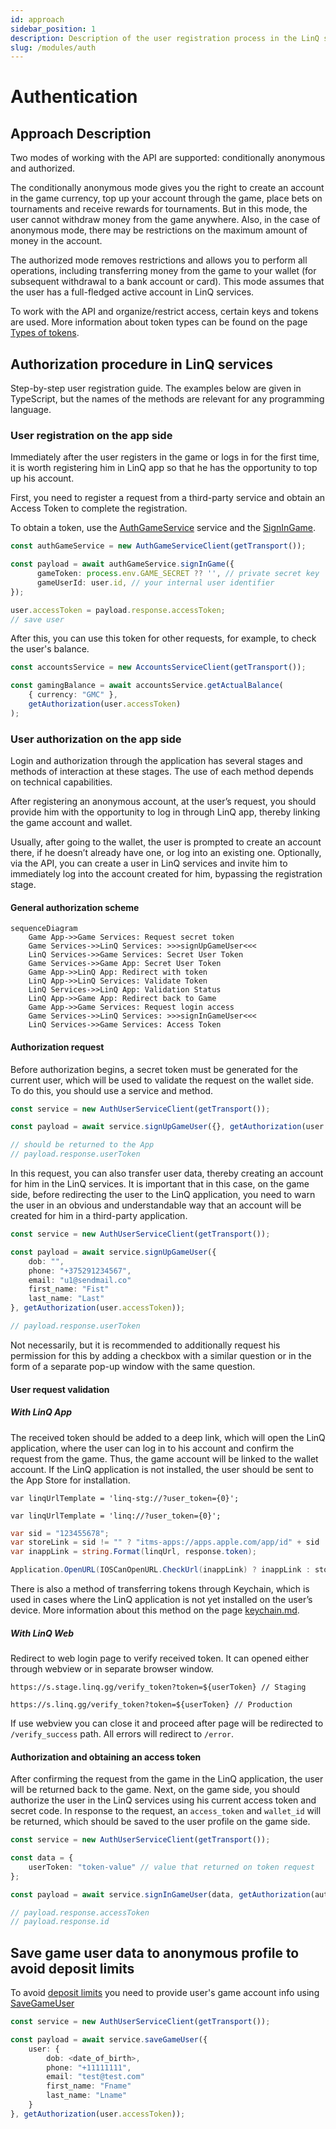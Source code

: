 ```yaml
---
id: approach
sidebar_position: 1
description: Description of the user registration process in the LinQ system.
slug: /modules/auth
---
```


# Authentication

## Approach Description

Two modes of working with the API are supported: conditionally anonymous and authorized.

The conditionally anonymous mode gives you the right to create an account in the game currency, top up your account through the game, place bets on tournaments and receive rewards for tournaments. But in this mode, the user cannot withdraw money from the game anywhere. Also, in the case of anonymous mode, there may be restrictions on the maximum amount of money in the account.

The authorized mode removes restrictions and allows you to perform all operations, including transferring money from the game to your wallet (for subsequent withdrawal to a bank account or card). This mode assumes that the user has a full-fledged active account in LinQ services.

To work with the API and organize/restrict access, certain keys and tokens are used. More information about token types can be found on the page [Types of tokens](/modules/auth/tokens).

## Authorization procedure in LinQ services

Step-by-step user registration guide. The examples below are given in TypeScript, but the names of the methods are relevant for any programming language.

### User registration on the app side

Immediately after the user registers in the game or logs in for the first time, it is worth registering him in LinQ app so that he has the opportunity to top up his account.

First, you need to register a request from a third-party service and obtain an Access Token to complete the registration.

To obtain a token, use the [AuthGameService](https://buf.build/linq/linq/docs/main:linq.auth.game.v1#linq.auth.game.v1.AuthGameService) service and the [SignInGame](https://buf.build/linq/linq/docs/main:linq.auth.game.v1#linq.auth.game.v1.AuthGameService.SignInGame).

```typescript
const authGameService = new AuthGameServiceClient(getTransport());

const payload = await authGameService.signInGame({
      gameToken: process.env.GAME_SECRET ?? '', // private secret key
      gameUserId: user.id, // your internal user identifier
});

user.accessToken = payload.response.accessToken;
// save user
```

After this, you can use this token for other requests, for example, to check the user's balance.

```typescript
const accountsService = new AccountsServiceClient(getTransport());

const gamingBalance = await accountsService.getActualBalance(
    { currency: "GMC" },
    getAuthorization(user.accessToken)
);
```

### User authorization on the app side

Login and authorization through the application has several stages and methods of interaction at these stages. The use of each method depends on technical capabilities.

After registering an anonymous account, at the user’s request, you should provide him with the opportunity to log in through LinQ app, thereby linking the game account and wallet.

Usually, after going to the wallet, the user is prompted to create an account there, if he doesn’t already have one, or log into an existing one. Optionally, via the API, you can create a user in LinQ services and invite him to immediately log into the account created for him, bypassing the registration stage.

#### General authorization scheme

```mermaid
sequenceDiagram
    Game App->>Game Services: Request secret token
    Game Services->>LinQ Services: >>>signUpGameUser<<<
    LinQ Services->>Game Services: Secret User Token
    Game Services->>Game App: Secret User Token
    Game App->>LinQ App: Redirect with token
    LinQ App->>LinQ Services: Validate Token
    LinQ Services->>LinQ App: Validation Status
    LinQ App->>Game App: Redirect back to Game
    Game App->>Game Services: Request login access
    Game Services->>LinQ Services: >>>signInGameUser<<<
    LinQ Services->>Game Services: Access Token
```

#### Authorization request

Before authorization begins, a secret token must be generated for the current user, which will be used to validate the request on the wallet side. To do this, you should use a service and method.

```typescript
const service = new AuthUserServiceClient(getTransport());

const payload = await service.signUpGameUser({}, getAuthorization(user.accessToken));

// should be returned to the App
// payload.response.userToken
```

In this request, you can also transfer user data, thereby creating an account for him in the LinQ services. It is important that in this case, on the game side, before redirecting the user to the LinQ application, you need to warn the user in an obvious and understandable way that an account will be created for him in a third-party application.

```typescript
const service = new AuthUserServiceClient(getTransport());

const payload = await service.signUpGameUser({
    dob: "",
    phone: "+375291234567",
    email: "u1@sendmail.co"
    first_name: "Fist"
    last_name: "Last"
}, getAuthorization(user.accessToken));

// payload.response.userToken
```

Not necessarily, but it is recommended to additionally request his permission for this by adding a checkbox with a similar question or in the form of a separate pop-up window with the same question.

#### User request validation


##### With LinQ App

The received token should be added to a deep link, which will open the LinQ application, where the user can log in to his account and confirm the request from the game. Thus, the game account will be linked to the wallet account. If the LinQ application is not installed, the user should be sent to the App Store for installation.

```
var linqUrlTemplate = 'linq-stg://?user_token={0}';
```


<!-- {% tab title="Production" %} -->
```
var linqUrlTemplate = 'linq://?user_token={0}';
```

```csharp
var sid = "123455678";
var storeLink = sid != "" ? "itms-apps://apps.apple.com/app/id" + sid : "itms-beta:";
var inappLink = string.Format(linqUrl, response.token);

Application.OpenURL(IOSCanOpenURL.CheckUrl(inappLink) ? inappLink : storeLink);
```

There is also a method of transferring tokens through Keychain, which is used in cases where the LinQ application is not yet installed on the user’s device. More information about this method on the page [keychain.md](/modules/autherntication/keychain.md "mention").

##### With LinQ Web

Redirect to web login page to verify received token. It can opened either through webview or in separate browser window.

```
https://s.stage.linq.gg/verify_token?token=${userToken} // Staging
```

```
https://s.linq.gg/verify_token?token=${userToken} // Production
```

If use webview you can close it and proceed after page will be redirected to `/verify_success` path. All errors will redirect to `/error`.

#### Authorization and obtaining an access token

After confirming the request from the game in the LinQ application, the user will be returned back to the game. Next, on the game side, you should authorize the user in the LinQ services using his current access token and secret code. In response to the request, an `access_token` and `wallet_id` will be returned, which should be saved to the user profile on the game side.

```typescript
const service = new AuthUserServiceClient(getTransport());

const data = {
    userToken: "token-value" // value that returned on token request
};

const payload = await service.signInGameUser(data, getAuthorization(authToken));

// payload.response.accessToken
// payload.response.id
```

## Save game user data to anonymous profile to avoid deposit limits

To avoid [deposit limits](/modules/money-operations#anonymous-profiles) you need to provide user's game account info using [SaveGameUser](https://buf.build/linq/linq/docs/main:linq.auth.user.v1#linq.auth.user.v1.AuthUserService.SaveGameUser)

```typescript
const service = new AuthUserServiceClient(getTransport());

const payload = await service.saveGameUser({
    user: {
        dob: <date_of_birth>,
        phone: "+11111111",
        email: "test@test.com"
        first_name: "Fname"
        last_name: "Lname"
    }
}, getAuthorization(user.accessToken));
```
